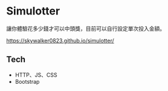 # Simulotter
讓你體驗花多少錢才可以中頭獎，目前可以自行設定單次投入金額。

https://skywalker0823.github.io/simulotter/

## Tech
* HTTP、JS、CSS
* Bootstrap